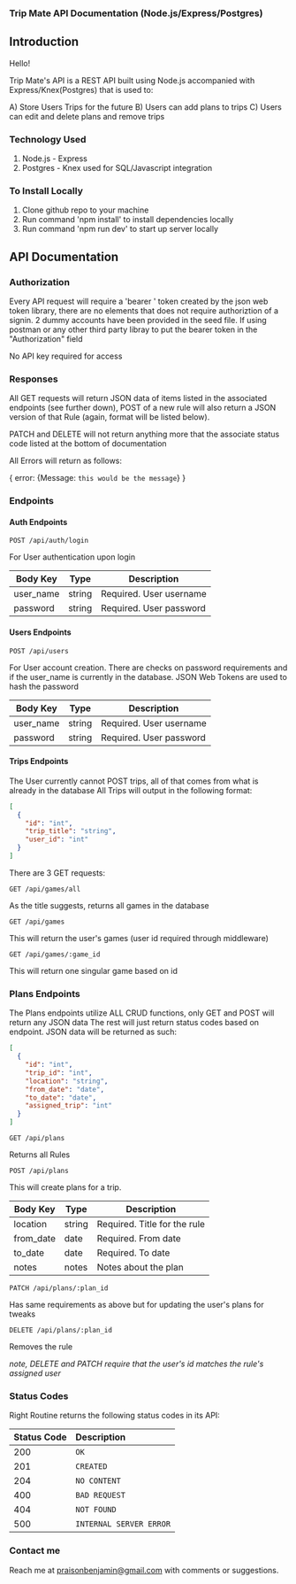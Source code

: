 ### Trip Mate API Documentation (Node.js/Express/Postgres)

## Introduction

Hello!

Trip Mate's API is a REST API built using Node.js accompanied with Express/Knex(Postgres)
that is used to:

A) Store Users Trips for the future
B) Users can add plans to trips
C) Users can edit and delete plans and remove trips

### Technology Used

1) Node.js - Express
2) Postgres - Knex used for SQL/Javascript integration

### To Install Locally

1) Clone github repo to your machine
2) Run command 'npm install' to install dependencies locally
3) Run command 'npm run dev' to start up server locally

## API Documentation

### Authorization

Every API request will require a 'bearer ' token created by the json web token library,
there are no elements that does not require authoriztion of a signin.  2 dummy accounts have
been provided in the seed file.  If using postman or any other third party libray to put the
bearer token in the "Authorization" field

No API key required for access

### Responses

All GET requests will return JSON data of items listed in the associated endpoints (see further down),
POST of a new rule will also return a JSON version of that Rule (again, format will be listed below).

PATCH and DELETE will not return anything more that the associate status code listed at the bottom of
documentation

All Errors will return as follows:

{
  error: {Message: `this would be the message`}
}


### Endpoints

#### Auth Endpoints

```
POST /api/auth/login
```

For User authentication upon login

| Body Key    | Type        | Description |
| ----------- | ----------- | ----------- |
| user_name   | string      | Required. User username |
| password    | string      | Required. User password |

#### Users Endpoints

```
POST /api/users
```

For User account creation.  There are checks on password requirements and if the user_name is currently in
the database.  JSON Web Tokens are used to hash the password

| Body Key    | Type        | Description |
| ----------- | ----------- | ----------- |
| user_name   | string      | Required. User username |
| password    | string      | Required. User password |

#### Trips Endpoints

The User currently cannot POST trips, all of that comes from what is already in the database
All Trips will output in the following format:

```json
[
  {
    "id": "int",
    "trip_title": "string",
    "user_id": "int"
  }
]
```

There are 3 GET requests:

```
GET /api/games/all
```

As the title suggests, returns all games in the database

```
GET /api/games
```

This will return the user's games (user id required through middleware)

```
GET /api/games/:game_id
```

This will return one singular game based on id

### Plans Endpoints

The Plans endpoints utilize ALL CRUD functions, only GET and POST will return any JSON data
The rest will just return status codes based on endpoint.  JSON data will be returned as such:

```json
[
  {
    "id": "int",
    "trip_id": "int",
    "location": "string",
    "from_date": "date",
    "to_date": "date",
    "assigned_trip": "int"
  }
]
```

```
GET /api/plans
```

Returns all Rules

```
POST /api/plans
```

This will create plans for a trip.

| Body Key    | Type        | Description |
| ----------- | ----------- | ----------- |
| location  | string      | Required. Title for the rule|
| from_date    | date     | Required. From date |
| to_date    | date     | Required. To date |
| notes    | notes     | Notes about the plan |

```
PATCH /api/plans/:plan_id
```

Has same requirements as above but for updating the user's plans for tweaks

```
DELETE /api/plans/:plan_id
```

Removes the rule

*note, DELETE and PATCH require that the user's id matches the rule's assigned user*

### Status Codes

Right Routine returns the following status codes in its API:

| Status Code | Description |
| :--- | :--- |
| 200 | `OK` |
| 201 | `CREATED` |
| 204 | `NO CONTENT` |
| 400 | `BAD REQUEST` |
| 404 | `NOT FOUND` |
| 500 | `INTERNAL SERVER ERROR` |


### Contact me

Reach me at praisonbenjamin@gmail.com with comments or suggestions.